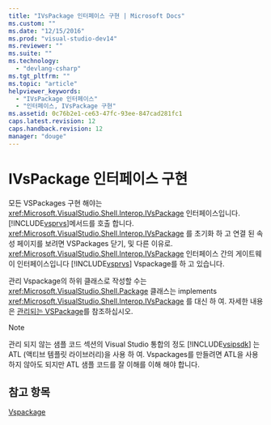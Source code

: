 ```yaml
---
title: "IVsPackage 인터페이스 구현 | Microsoft Docs"
ms.custom: ""
ms.date: "12/15/2016"
ms.prod: "visual-studio-dev14"
ms.reviewer: ""
ms.suite: ""
ms.technology: 
  - "devlang-csharp"
ms.tgt_pltfrm: ""
ms.topic: "article"
helpviewer_keywords: 
  - "IVsPackage 인터페이스"
  - "인터페이스, IVsPackage 구현"
ms.assetid: 0c76b2e1-ce63-47fc-93ee-847cad281fc1
caps.latest.revision: 12
caps.handback.revision: 12
manager: "douge"
---
```

# IVsPackage 인터페이스 구현
모든 VSPackages 구현 해야는 <xref:Microsoft.VisualStudio.Shell.Interop.IVsPackage> 인터페이스입니다.  [!INCLUDE[vsprvs](../assembler/masm/includes/vsprvs_md.md)]메서드를 호출 합니다. <xref:Microsoft.VisualStudio.Shell.Interop.IVsPackage> 를 초기화 하 고 연결 된 속성 페이지를 보려면 VSPackages 닫기, 및 다른 이유로.  <xref:Microsoft.VisualStudio.Shell.Interop.IVsPackage> 인터페이스 간의 게이트웨이 인터페이스입니다 [!INCLUDE[vsprvs](../assembler/masm/includes/vsprvs_md.md)] Vspackage를 하 고 있습니다.  
  
 관리 Vspackage의 하위 클래스로 작성할 수는 <xref:Microsoft.VisualStudio.Shell.Package> 클래스는 implements <xref:Microsoft.VisualStudio.Shell.Interop.IVsPackage> 를 대신 하 여.  자세한 내용은 [관리되는 VSPackage](../misc/managed-vspackages.md)를 참조하십시오.  
  
> [!NOTE]
>  관리 되지 않는 샘플 코드 섹션의 Visual Studio 통합의 정도 [!INCLUDE[vsipsdk](../mfc/includes/vsipsdk_md.md)] 는 ATL \(액티브 템플릿 라이브러리\)을 사용 하 여.  Vspackages를 만들려면 ATL을 사용 하지 않아도 되지만 ATL 샘플 코드를 잘 이해를 이해 해야 합니다.  
  
## 참고 항목  
 [Vspackage](../Topic/VSPackages.md)